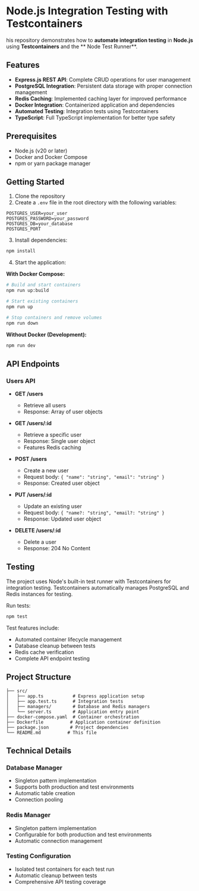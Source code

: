 # Node.js Integration Testing with Testcontainers

his repository demonstrates how to **automate integration testing** in **Node.js** using **Testcontainers** and the ** Node Test Runner**.

## Features

- **Express.js REST API**: Complete CRUD operations for user management
- **PostgreSQL Integration**: Persistent data storage with proper connection management
- **Redis Caching**: Implemented caching layer for improved performance
- **Docker Integration**: Containerized application and dependencies
- **Automated Testing**: Integration tests using Testcontainers
- **TypeScript**: Full TypeScript implementation for better type safety

## Prerequisites

- Node.js (v20 or later)
- Docker and Docker Compose
- npm or yarn package manager

## Getting Started

1. Clone the repository
2. Create a `.env` file in the root directory with the following variables:

```env
POSTGRES_USER=your_user
POSTGRES_PASSWORD=your_password
POSTGRES_DB=your_database
POSTGRES_PORT
```

3. Install dependencies:

```bash
npm install
```

4. Start the application:

**With Docker Compose:**

```bash
# Build and start containers
npm run up:build

# Start existing containers
npm run up

# Stop containers and remove volumes
npm run down
```

**Without Docker (Development):**

```bash
npm run dev
```

## API Endpoints

### Users API

- **GET /users**

  - Retrieve all users
  - Response: Array of user objects

- **GET /users/:id**

  - Retrieve a specific user
  - Response: Single user object
  - Features Redis caching

- **POST /users**

  - Create a new user
  - Request body: `{ "name": "string", "email": "string" }`
  - Response: Created user object

- **PUT /users/:id**

  - Update an existing user
  - Request body: `{ "name?: "string", "email?: "string" }`
  - Response: Updated user object

- **DELETE /users/:id**
  - Delete a user
  - Response: 204 No Content

## Testing

The project uses Node's built-in test runner with Testcontainers for integration testing. Testcontainers automatically manages PostgreSQL and Redis instances for testing.

Run tests:

```bash
npm test
```

Test features include:

- Automated container lifecycle management
- Database cleanup between tests
- Redis cache verification
- Complete API endpoint testing

## Project Structure

```
├── src/
│   ├── app.ts           # Express application setup
│   ├── app.test.ts      # Integration tests
│   ├── managers/        # Database and Redis managers
│   └── server.ts        # Application entry point
├── docker-compose.yaml  # Container orchestration
├── Dockerfile          # Application container definition
├── package.json        # Project dependencies
└── README.md          # This file
```

## Technical Details

### Database Manager

- Singleton pattern implementation
- Supports both production and test environments
- Automatic table creation
- Connection pooling

### Redis Manager

- Singleton pattern implementation
- Configurable for both production and test environments
- Automatic connection management

### Testing Configuration

- Isolated test containers for each test run
- Automatic cleanup between tests
- Comprehensive API testing coverage

